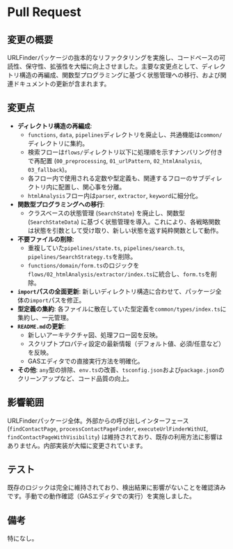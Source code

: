 # Pull Request

## 変更の概要

URLFinderパッケージの抜本的なリファクタリングを実施し、コードベースの可読性、保守性、拡張性を大幅に向上させました。主要な変更点として、ディレクトリ構造の再編成、関数型プログラミングに基づく状態管理への移行、および関連ドキュメントの更新が含まれます。

## 変更点

*   **ディレクトリ構造の再編成**:
    *   `functions`, `data`, `pipelines`ディレクトリを廃止し、共通機能は`common/`ディレクトリに集約。
    *   検索フローは`flows/`ディレクトリ以下に処理順を示すナンバリング付きで再配置 (`00_preprocessing`, `01_urlPattern`, `02_htmlAnalysis`, `03_fallback`)。
    *   各フロー内で使用される定数や型定義も、関連するフローのサブディレクトリ内に配置し、関心事を分離。
    *   `htmlAnalysis`フロー内は`parser`, `extractor`, `keyword`に細分化。
*   **関数型プログラミングへの移行**:
    *   クラスベースの状態管理 (`SearchState`) を廃止し、関数型 (`SearchStateData`) に基づく状態管理を導入。これにより、各戦略関数は状態を引数として受け取り、新しい状態を返す純粋関数として動作。
*   **不要ファイルの削除**:
    *   重複していた`pipelines/state.ts`, `pipelines/search.ts`, `pipelines/SearchStrategy.ts`を削除。
    *   `functions/domain/form.ts`のロジックを`flows/02_htmlAnalysis/extractor/index.ts`に統合し、`form.ts`を削除。
*   **`import`パスの全面更新**: 新しいディレクトリ構造に合わせて、パッケージ全体の`import`パスを修正。
*   **型定義の集約**: 各ファイルに散在していた型定義を`common/types/index.ts`に集約し、一元管理。
*   **`README.md`の更新**:
    *   新しいアーキテクチャ図、処理フロー図を反映。
    *   スクリプトプロパティ設定の最新情報（デフォルト値、必須/任意など）を反映。
    *   GASエディタでの直接実行方法を明確化。
*   **その他**: `any`型の排除、`env.ts`の改善、`tsconfig.json`および`package.json`のクリーンアップなど、コード品質の向上。

## 影響範囲

URLFinderパッケージ全体。外部からの呼び出しインターフェース (`findContactPage`, `processContactPageFinder`, `executeUrlFinderWithUI`, `findContactPageWithVisibility`) は維持されており、既存の利用方法に影響はありません。内部実装が大幅に変更されています。

## テスト

既存のロジックは完全に維持されており、検出結果に影響がないことを確認済みです。手動での動作確認（GASエディタでの実行）を実施しました。

## 備考

特になし。